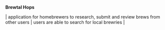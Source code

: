 **Brewtal Hops**

| application for homebrewers to research, submit and review brews from other users | users are able to search for local brewries |  
